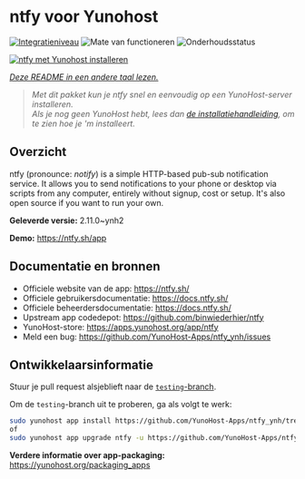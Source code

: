 <!--
NB: Deze README is automatisch gegenereerd door <https://github.com/YunoHost/apps/tree/master/tools/readme_generator>
Hij mag NIET handmatig aangepast worden.
-->

# ntfy voor Yunohost

[![Integratieniveau](https://apps.yunohost.org/badge/integration/ntfy)](https://ci-apps.yunohost.org/ci/apps/ntfy/)
![Mate van functioneren](https://apps.yunohost.org/badge/state/ntfy)
![Onderhoudsstatus](https://apps.yunohost.org/badge/maintained/ntfy)

[![ntfy met Yunohost installeren](https://install-app.yunohost.org/install-with-yunohost.svg)](https://install-app.yunohost.org/?app=ntfy)

*[Deze README in een andere taal lezen.](./ALL_README.md)*

> *Met dit pakket kun je ntfy snel en eenvoudig op een YunoHost-server installeren.*  
> *Als je nog geen YunoHost hebt, lees dan [de installatiehandleiding](https://yunohost.org/install), om te zien hoe je 'm installeert.*

## Overzicht

ntfy (pronounce: *notify*) is a simple HTTP-based pub-sub notification service. It allows you to send notifications to your phone or desktop via scripts from any computer, entirely without signup, cost or setup. It's also open source if you want to run your own.


**Geleverde versie:** 2.11.0~ynh2

**Demo:** <https://ntfy.sh/app>
## Documentatie en bronnen

- Officiele website van de app: <https://ntfy.sh/>
- Officiele gebruikersdocumentatie: <https://docs.ntfy.sh/>
- Officiele beheerdersdocumentatie: <https://docs.ntfy.sh/>
- Upstream app codedepot: <https://github.com/binwiederhier/ntfy>
- YunoHost-store: <https://apps.yunohost.org/app/ntfy>
- Meld een bug: <https://github.com/YunoHost-Apps/ntfy_ynh/issues>

## Ontwikkelaarsinformatie

Stuur je pull request alsjeblieft naar de [`testing`-branch](https://github.com/YunoHost-Apps/ntfy_ynh/tree/testing).

Om de `testing`-branch uit te proberen, ga als volgt te werk:

```bash
sudo yunohost app install https://github.com/YunoHost-Apps/ntfy_ynh/tree/testing --debug
of
sudo yunohost app upgrade ntfy -u https://github.com/YunoHost-Apps/ntfy_ynh/tree/testing --debug
```

**Verdere informatie over app-packaging:** <https://yunohost.org/packaging_apps>
